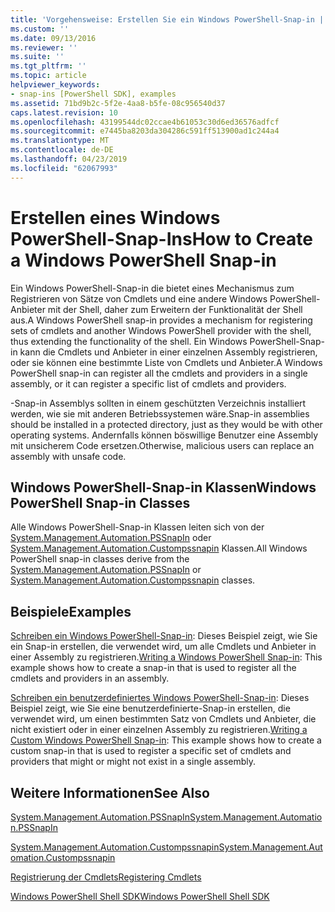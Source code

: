 ```yaml
---
title: 'Vorgehensweise: Erstellen Sie ein Windows PowerShell-Snap-in | Microsoft-Dokumentation'
ms.custom: ''
ms.date: 09/13/2016
ms.reviewer: ''
ms.suite: ''
ms.tgt_pltfrm: ''
ms.topic: article
helpviewer_keywords:
- snap-ins [PowerShell SDK], examples
ms.assetid: 71bd9b2c-5f2e-4aa8-b5fe-08c956540d37
caps.latest.revision: 10
ms.openlocfilehash: 43199544dc02ccae4b61053c30d6ed36576adfcf
ms.sourcegitcommit: e7445ba8203da304286c591ff513900ad1c244a4
ms.translationtype: MT
ms.contentlocale: de-DE
ms.lasthandoff: 04/23/2019
ms.locfileid: "62067993"
---
```

# <a name="how-to-create-a-windows-powershell-snap-in"></a><span data-ttu-id="efd5e-102">Erstellen eines Windows PowerShell-Snap-Ins</span><span class="sxs-lookup"><span data-stu-id="efd5e-102">How to Create a Windows PowerShell Snap-in</span></span>

<span data-ttu-id="efd5e-103">Ein Windows PowerShell-Snap-in die bietet eines Mechanismus zum Registrieren von Sätze von Cmdlets und eine andere Windows PowerShell-Anbieter mit der Shell, daher zum Erweitern der Funktionalität der Shell aus.</span><span class="sxs-lookup"><span data-stu-id="efd5e-103">A Windows PowerShell snap-in provides a mechanism for registering sets of cmdlets and another Windows PowerShell provider with the shell, thus extending the functionality of the shell.</span></span> <span data-ttu-id="efd5e-104">Ein Windows PowerShell-Snap-in kann die Cmdlets und Anbieter in einer einzelnen Assembly registrieren, oder sie können eine bestimmte Liste von Cmdlets und Anbieter.</span><span class="sxs-lookup"><span data-stu-id="efd5e-104">A Windows PowerShell snap-in can register all the cmdlets and providers in a single assembly, or it can register a specific list of cmdlets and providers.</span></span>

<span data-ttu-id="efd5e-105">-Snap-in Assemblys sollten in einem geschützten Verzeichnis installiert werden, wie sie mit anderen Betriebssystemen wäre.</span><span class="sxs-lookup"><span data-stu-id="efd5e-105">Snap-in assemblies should be installed in a protected directory, just as they would be with other operating systems.</span></span> <span data-ttu-id="efd5e-106">Andernfalls können böswillige Benutzer eine Assembly mit unsicherem Code ersetzen.</span><span class="sxs-lookup"><span data-stu-id="efd5e-106">Otherwise, malicious users can replace an assembly with unsafe code.</span></span>

## <a name="windows-powershell-snap-in-classes"></a><span data-ttu-id="efd5e-107">Windows PowerShell-Snap-in Klassen</span><span class="sxs-lookup"><span data-stu-id="efd5e-107">Windows PowerShell Snap-in Classes</span></span>

<span data-ttu-id="efd5e-108">Alle Windows PowerShell-Snap-in Klassen leiten sich von der [System.Management.Automation.PSSnapIn](/dotnet/api/System.Management.Automation.PSSnapIn) oder [System.Management.Automation.Custompssnapin](/dotnet/api/System.Management.Automation.CustomPSSnapIn) Klassen.</span><span class="sxs-lookup"><span data-stu-id="efd5e-108">All Windows PowerShell snap-in classes derive from the [System.Management.Automation.PSSnapIn](/dotnet/api/System.Management.Automation.PSSnapIn) or [System.Management.Automation.Custompssnapin](/dotnet/api/System.Management.Automation.CustomPSSnapIn) classes.</span></span>

## <a name="examples"></a><span data-ttu-id="efd5e-109">Beispiele</span><span class="sxs-lookup"><span data-stu-id="efd5e-109">Examples</span></span>

<span data-ttu-id="efd5e-110">[Schreiben ein Windows PowerShell-Snap-in](./writing-a-windows-powershell-snap-in.md): Dieses Beispiel zeigt, wie Sie ein Snap-in erstellen, die verwendet wird, um alle Cmdlets und Anbieter in einer Assembly zu registrieren.</span><span class="sxs-lookup"><span data-stu-id="efd5e-110">[Writing a Windows PowerShell Snap-in](./writing-a-windows-powershell-snap-in.md): This example shows how to create a snap-in that is used to register all the cmdlets and providers in an assembly.</span></span>

<span data-ttu-id="efd5e-111">[Schreiben ein benutzerdefiniertes Windows PowerShell-Snap-in](./writing-a-custom-windows-powershell-snap-in.md): Dieses Beispiel zeigt, wie Sie eine benutzerdefinierte-Snap-in erstellen, die verwendet wird, um einen bestimmten Satz von Cmdlets und Anbieter, die nicht existiert oder in einer einzelnen Assembly zu registrieren.</span><span class="sxs-lookup"><span data-stu-id="efd5e-111">[Writing a Custom Windows PowerShell Snap-in](./writing-a-custom-windows-powershell-snap-in.md): This example shows how to create a custom snap-in that is used to register a specific set of cmdlets and providers that might or might not exist in a single assembly.</span></span>

## <a name="see-also"></a><span data-ttu-id="efd5e-112">Weitere Informationen</span><span class="sxs-lookup"><span data-stu-id="efd5e-112">See Also</span></span>

[<span data-ttu-id="efd5e-113">System.Management.Automation.PSSnapIn</span><span class="sxs-lookup"><span data-stu-id="efd5e-113">System.Management.Automation.PSSnapIn</span></span>](/dotnet/api/System.Management.Automation.PSSnapIn)

[<span data-ttu-id="efd5e-114">System.Management.Automation.Custompssnapin</span><span class="sxs-lookup"><span data-stu-id="efd5e-114">System.Management.Automation.Custompssnapin</span></span>](/dotnet/api/System.Management.Automation.CustomPSSnapIn)

[<span data-ttu-id="efd5e-115">Registrierung der Cmdlets</span><span class="sxs-lookup"><span data-stu-id="efd5e-115">Registering Cmdlets</span></span>](./registering-cmdlets.md)

[<span data-ttu-id="efd5e-116">Windows PowerShell Shell SDK</span><span class="sxs-lookup"><span data-stu-id="efd5e-116">Windows PowerShell Shell SDK</span></span>](../windows-powershell-reference.md)
